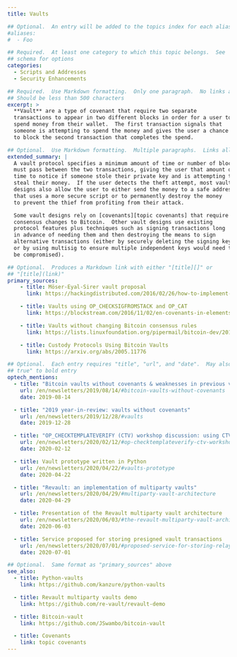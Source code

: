 ```yaml
---
title: Vaults

## Optional.  An entry will be added to the topics index for each alias
#aliases:
#  - Foo

## Required.  At least one category to which this topic belongs.  See
## schema for options
categories:
  - Scripts and Addresses
  - Security Enhancements

## Required.  Use Markdown formatting.  Only one paragraph.  No links allowed.
## Should be less than 500 characters
excerpt: >
  **Vault** are a type of covenant that require two separate
  transactions to appear in two different blocks in order for a user to
  spend money from their wallet.  The first transaction signals that
  someone is attempting to spend the money and gives the user a chance
  to block the second transaction that completes the spend.

## Optional.  Use Markdown formatting.  Multiple paragraphs.  Links allowed.
extended_summary: |
  A vault protocol specifies a minimum amount of time or number of blocks that
  must pass between the two transactions, giving the user that amount of
  time to notice if someone stole their private key and is attempting to
  steal their money.  If the user detects the theft attempt, most vault
  designs also allow the user to either send the money to a safe address
  that uses a more secure script or to permanently destroy the money
  to prevent the thief from profiting from their attack.

  Some vault designs rely on [covenants][topic covenants] that require
  consensus changes to Bitcoin.  Other vault designs use existing
  protocol features plus techniques such as signing transactions long
  in advance of needing them and then destroying the means to sign
  alternative transactions (either by securely deleting the signing key
  or by using multisig to ensure multiple independent keys would need to
  be compromised).

## Optional.  Produces a Markdown link with either "[title][]" or
## "[title](link)"
primary_sources:
    - title: Möser-Eyal-Sirer vault proposal
      link: https://hackingdistributed.com/2016/02/26/how-to-implement-secure-bitcoin-vaults/

    - title: Vaults using OP_CHECKSIGFROMSTACK and OP_CAT
      link: https://blockstream.com/2016/11/02/en-covenants-in-elements-alpha/

    - title: Vaults without changing Bitcoin consensus rules
      link: https://lists.linuxfoundation.org/pipermail/bitcoin-dev/2019-August/017229.html

    - title: Custody Protocols Using Bitcoin Vaults
      link: https://arxiv.org/abs/2005.11776

## Optional.  Each entry requires "title", "url", and "date".  May also use "feature:
## true" to bold entry
optech_mentions:
  - title: "Bitcoin vaults without covenants & weaknesses in previous vault proposals"
    url: /en/newsletters/2019/08/14/#bitcoin-vaults-without-covenants
    date: 2019-08-14

  - title: "2019 year-in-review: vaults without covenants"
    url: /en/newsletters/2019/12/28/#vaults
    date: 2019-12-28

  - title: "OP_CHECKTEMPLATEVERIFY (CTV) workshop discussion: using CTV with vaults"
    url: /en/newsletters/2020/02/12/#op-checktemplateverify-ctv-workshop
    date: 2020-02-12

  - title: Vault prototype written in Python
    url: /en/newsletters/2020/04/22/#vaults-prototype
    date: 2020-04-22

  - title: "Revault: an implementation of multiparty vaults"
    url: /en/newsletters/2020/04/29/#multiparty-vault-architecture
    date: 2020-04-29

  - title: Presentation of the Revault multiparty vault architecture
    url: /en/newsletters/2020/06/03/#the-revault-multiparty-vault-architecture
    date: 2020-06-03

  - title: Service proposed for storing presigned vault transactions
    url: /en/newsletters/2020/07/01/#proposed-service-for-storing-relaying-and-broadcasting-presigned-transactions
    date: 2020-07-01

## Optional.  Same format as "primary_sources" above
see_also:
  - title: Python-vaults
    link: https://github.com/kanzure/python-vaults

  - title: Revault multiparty vaults demo
    link: https://github.com/re-vault/revault-demo

  - title: Bitcoin-vault
    link: https://github.com/JSwambo/bitcoin-vault

  - title: Covenants
    link: topic covenants
---
```

